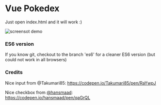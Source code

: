 # Vue Pokedex

Just open index.html and it will work :)

![screensot demo](images/screenshot-demo.png "Screenshot Demo")

### ES6 version

If you know git, checkout to the branch 'es6' for a cleaner ES6 version (but could not work in all browsers)

### Credits
Nice input from @Takumari85: https://codepen.io/Takumari85/pen/RaYwpJ

Nice checkbox from [@hansmaad](https://twitter.com/hansmaad): https://codepen.io/hansmaad/pen/qaGrQL